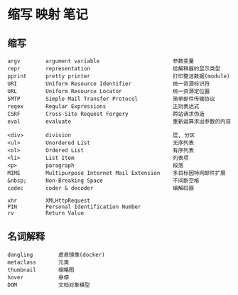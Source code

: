 缩写 映射 笔记
=============

## 缩写

    argv        argument variable                       参数变量
    repr        representation                          给解释器的显示类型
    pprint      pretty printer                          打印整洁数据(module)
    URI         Uniform Resource Identifier             统一资源标识符
    URL         Uniform Resource Locator                统一资源定位器
    SMTP        Simple Mail Transfer Protocol           简单邮件传输协议
    regex       Regular Expressions                     正则表达式
    CSRF        Cross-Site Request Forgery              跨站请求伪造
    eval        evaluate                                重新运算求出参数的内容

    <div>       division                                层, 分区
    <ul>        Unordered List                          无序列表
    <ol>        Ordered List                            有序列表
    <li>        List Item                               列表项
    <p>         paragraph                               段落
    MIME        Multipurpose Internet Mail Extension    多目标因特网邮件扩展
    &nbsp;      Non-Breaking Space                      不间断空格
    codec       coder & decoder                         编解码器

    xhr         XMLHttpRequest
    PIN         Personal Identification Number
    rv          Return Value

## 名词解释

    dangling        虚悬镜像(docker)
    metaclass       元类
    thumbnail       缩略图
    hover           悬停
    DOM             文档对象模型

